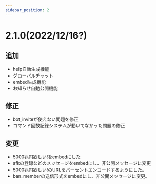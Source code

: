 ```yaml
---
sidebar_position: 2
---
```

# 2.1.0(2022/12/16?)
## 追加
- help自動生成機能
- グローバルチャット
- embed生成機能
- お知らせ自動公開機能
## 修正
- bot_inviteが使えない問題を修正
- コマンド回数記録システムが動いてなかった問題の修正
## 変更
- 5000兆円欲しい!をembedにした
- afkの登録などのメッセージをembedにし、非公開メッセージに変更
- 5000兆円欲しい!のURLをパーセントエンコードするようにした。
- ban_memberの送信形式をembedにし、非公開メッセージに変更。
